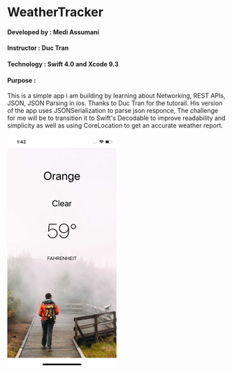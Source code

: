 # WeatherTracker

#### Developed by : Medi Assumani
#### Instructor : Duc Tran 
#### Technology : Swift 4.0 and Xcode 9.3
#### Purpose : 
This is a simple app i am building by learning about Networking, REST APIs, JSON, JSON Parsing in ios. Thanks to Duc Tran for the tutorail. His version of the app uses JSONSerialization to parse json responce, The challenge for me will be to transition it to Swift's Decodable to improve readability and simplicity as well as using CoreLocation to get an accurate weather report. 

<img src= "screenshot.png" width = 250 height = 530>
